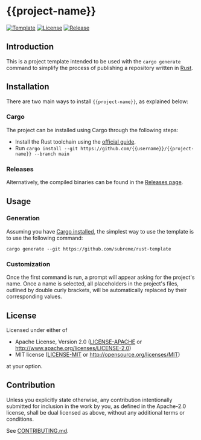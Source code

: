 # {{project-name}}

[![Template](https://img.shields.io/badge/Template-subreme%2Frust--template-orange)](https://github.com/subreme/rust-template/)
[![License](https://img.shields.io/badge/License-MIT%2FApache--2.0-green)](https://github.com/{{username}}/{{project-name}}/#license)
[![Release](https://img.shields.io/github/v/release/{{username}}/{{project-name}}?label=Release&color=blue&sort=semver)](https://github.com/{{username}}/{{project-name}}/releases/latest/)

## Introduction

This is a project template intended to be used with the `cargo generate` command
to simplify the process of publishing a repository written in
[Rust](https://www.rust-lang.org/).

## Installation

There are two main ways to install `{{project-name}}`, as explained below:

### Cargo

The project can be installed using Cargo through the following steps:

* Install the Rust toolchain using the [official
  guide](https://www.rust-lang.org/tools/install).
* Run `cargo install --git https://github.com/{{username}}/{{project-name}}
  --branch main`

### Releases

Alternatively, the compiled binaries can be found in the [Releases
page](https://github.com/{{username}}/{{project-name}}/releases/latest).

## Usage

### Generation

Assuming you have [Cargo installed](#cargo), the simplest way to use the
template is to use the following command:

```console
cargo generate --git https://github.com/subreme/rust-template
```

### Customization

Once the first command is run, a prompt will appear asking for the project's
name. Once a name is selected, all placeholders in the project's files, outlined
by double curly brackets, will be automatically replaced by their
corresponding values.

## License

Licensed under either of

* Apache License, Version 2.0 ([LICENSE-APACHE](LICENSE-APACHE) or
  <http://www.apache.org/licenses/LICENSE-2.0>)
* MIT license ([LICENSE-MIT](LICENSE-MIT) or <http://opensource.org/licenses/MIT>)

at your option.

## Contribution

Unless you explicitly state otherwise, any contribution intentionally submitted
for inclusion in the work by you, as defined in the Apache-2.0 license, shall be
dual licensed as above, without any additional terms or conditions.

See [CONTRIBUTING.md](CONTRIBUTING.md).
